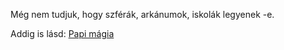 Még nem tudjuk, hogy szférák, arkánumok, iskolák legyenek -e.

Addig is lásd: [Papi mágia](./089_papimagia.md)